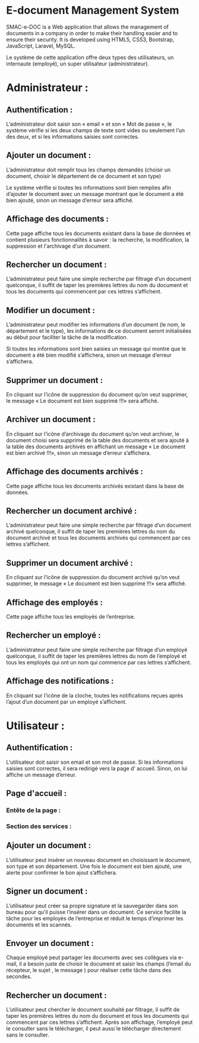# E-document Management System

SMAC-e-DOC is a Web application that allows the management of documents in a company in order to make their handling easier and to ensure their security. It is developed using HTML5, CSS3, Bootstrap, JavaScript, Laravel, MySQL.

Le système de cette application offre deux types des utilisateurs, un internaute (employé), un super utilisateur (administrateur).

<h1>Administrateur :</h1>

<h2>Authentification :</h2>

L’administrateur doit saisir son « email » et son « Mot de passe », le système vérifie si les deux champs de texte sont vides ou seulement l’un des deux, et si les informations saisies sont correctes.

<h2>Ajouter un document :</h2>

L’administrateur doit remplir tous les champs demandés (choisir un document, choisir le département de ce document et son type)

Le système vérifie si toutes les informations sont bien remplies afin d’ajouter le document avec un message montrant que le document a été bien ajouté, sinon un message d’erreur sera affiché.

<h2>Affichage des documents :</h2>

Cette page affiche tous les documents existant dans la base de données et contient plusieurs fonctionnalités à savoir : la recherche, la modification, la suppression et l'archivage d'un document.

<h2>Rechercher un document :</h2>

L’administrateur peut faire une simple recherche par filtrage d’un document quelconque, il suffit de taper les premières lettres du nom du document et tous les documents qui commencent par ces lettres s’affichent.

<h2>Modifier un document :</h2>

L’administrateur peut modifier les informations d’un document (le nom, le département et le type), les informations de ce document seront initialisées au début pour faciliter la tâche de la modification. 

Si toutes les informations sont bien saisies un message qui montre que le document a été bien modifié s’affichera, sinon un message d’erreur s’affichera.

<h2>Supprimer un document :</h2>

En cliquant sur l’icône de suppression du document qu’on veut supprimer, le message « Le document est bien supprimé !!!» sera affiché.

<h2>Archiver un document :</h2>

En cliquant sur l’icône d’archivage du document qu’on veut archiver, le document choisi sera supprimé de la table des documents et sera ajouté à la table des documents archivés en affichant un message « Le document est bien archivé !!!», sinon un message d’erreur s’affichera.

<h2>Affichage des documents archivés :</h2>

Cette page affiche tous les documents archivés existant dans la base de données.

<h2>Rechercher un document archivé :</h2>

L’administrateur peut faire une simple recherche par filtrage d’un document archivé quelconque, il suffit de taper les premières lettres du nom du document archivé et tous les documents archivés qui commencent par ces lettres s’affichent.

<h2>Supprimer un document archivé :</h2>

En cliquant sur l’icône de suppression du document archivé qu’on veut supprimer, le message « Le document est bien supprimé !!!» sera affiché.

<h2>Affichage des employés :</h2>

Cette page affiche tous les employés de l’entreprise.

<h2>Rechercher un employé :</h2>

L’administrateur peut faire une simple recherche par filtrage d’un employé quelconque, il suffit de taper les premières lettres du nom de l’employé et tous les employés qui ont un nom qui commence par ces lettres s’affichent.

<h2>Affichage des notifications :</h2>

En cliquant sur l’icône de la cloche, toutes les notifications reçues après l’ajout d’un document par un employé s’affichent.


<h1>Utilisateur :</h1>

<h2>Authentification :</h2>

L’utilisateur doit saisir son email et son mot de passe. Si les informations saisies sont correctes, il sera redirigé vers la page d’ accueil. Sinon, on lui affiche un message
d’erreur.

<h2>Page d'accueil :</h2>

<h3>Entête de la page :</h3>

<h3>Section des services :</h3>

<h2>Ajouter un document :</h2>

L’utilisateur peut insérer un nouveau document en choisissant le document, son type et son département. Une fois le document est bien ajouté, une alerte pour confirmer le bon ajout s’affichera.

<h2>Signer un document :</h2>

L’utilisateur peut créer sa propre signature et la sauvegarder dans son bureau pour qu’il puisse l’insérer dans un document. Ce service facilite la tâche pour les employés de l’entreprise et réduit le temps d’imprimer les documents et les scannés.

<h2>Envoyer un document :</h2>

Chaque employé peut partager les documents avec ses collègues via e-mail, il a besoin juste de choisir le document et saisir les champs (l’email du récepteur, le sujet , le message ) pour réaliser cette tâche dans des secondes.

<h2>Rechercher un document :</h2>

L’utilisateur peut chercher le document souhaité par filtrage, il suffit de taper les premières lettres du nom du document et tous les documents qui commencent par ces lettres s’affichent. Après son affichage, l’employé peut le consulter sans le télécharger, il peut aussi le télécharger directement sans le consulter.


